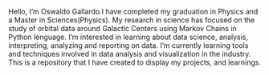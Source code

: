 
Hello, I’m Oswaldo Gallardo.I have completed my graduation in Physics and a Master in Sciences(Physics).
My research in science has focused on the study of orbital data around Galactic Centers using Markov Chains in Python lenguage.
I’m interested in learning about data science, analysis, interpreting, analyzing and reporting on data. 
I’m currently learning tools and techniques involved in data analysis and visualization in the industry. 
This is a repository that I have created to display my projects, and learnings.
